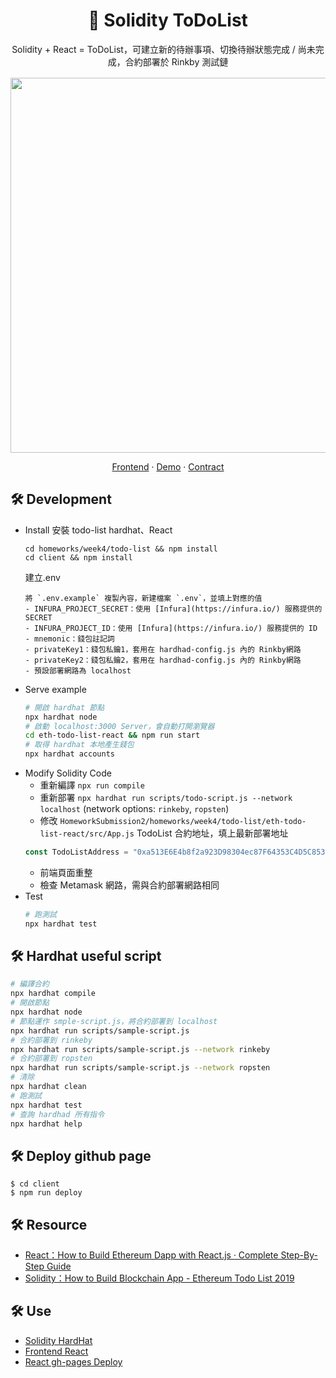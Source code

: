 <h1 align="center">
  📱 Solidity ToDoList
</h1>
<div align="center" style="margin-bottom: 1rem;">Solidity + React = ToDoList，可建立新的待辦事項、切換待辦狀態完成 / 尚未完成，合約部署於 Rinkby 測試鏈</div>

<p align="center">
  <img src="https://i.imgur.com/EdFa7T5.png" width="600px">
</p>

<p align="center">
    <a href="https://github.com/Krypto-Camp/HomeworkSubmission2/tree/C0021601/homeworks/week4/todo-list/eth-todo-list-react" target="blank">Frontend</a>
    ·
    <a href="https://hazelwu2.github.io/todolist-solidity/" target="blank">Demo</a>
    ·
    <a href="https://rinkeby.etherscan.io/address/0xa50764364bc5a88445B3bA14D979Ec1e0a02afce" target="blank">Contract</a>
</p>

## 🛠️ Development
- Install
  安裝 todo-list hardhat、React
  ```
  cd homeworks/week4/todo-list && npm install
  cd client && npm install
  ```
  建立.env
  ```
  將 `.env.example` 複製內容，新建檔案 `.env`，並填上對應的值
  - INFURA_PROJECT_SECRET：使用 [Infura](https://infura.io/) 服務提供的 SECRET
  - INFURA_PROJECT_ID：使用 [Infura](https://infura.io/) 服務提供的 ID
  - mnemonic：錢包註記詞
  - privateKey1：錢包私鑰1，套用在 hardhad-config.js 內的 Rinkby網路
  - privateKey2：錢包私鑰2，套用在 hardhad-config.js 內的 Rinkby網路
  - 預設部署網路為 localhost
  ```
- Serve example 
  ``` bash
  # 開啟 hardhat 節點
  npx hardhat node
  # 啟動 localhost:3000 Server，會自動打開瀏覽器
  cd eth-todo-list-react && npm run start
  # 取得 hardhat 本地產生錢包
  npx hardhat accounts
  ```
- Modify Solidity Code
  - 重新編譯 `npx run compile`
  - 重新部署 `npx hardhat run scripts/todo-script.js --network localhost` (network options: `rinkeby`, `ropsten`)
  - 修改 `HomeworkSubmission2/homeworks/week4/todo-list/eth-todo-list-react/src/App.js` TodoList 合約地址，填上最新部署地址
  ``` js
  const TodoListAddress = "0xa513E6E4b8f2a923D98304ec87F64353C4D5C853"
  ```
  - 前端頁面重整
  - 檢查 Metamask 網路，需與合約部署網路相同
- Test
  ``` bash
  # 跑測試
  npx hardhat test
  ```



## 🛠️ Hardhat useful script
``` bash
# 編譯合約
npx hardhat compile
# 開啟節點
npx hardhat node
# 節點運作 smple-script.js，將合約部署到 localhost
npx hardhat run scripts/sample-script.js
# 合約部署到 rinkeby
npx hardhat run scripts/sample-script.js --network rinkeby
# 合約部署到 ropsten
npx hardhat run scripts/sample-script.js --network ropsten
# 清除
npx hardhat clean
# 跑測試
npx hardhat test
# 查詢 hardhad 所有指令
npx hardhat help
```

## 🛠️ Deploy github page
```
$ cd client
$ npm run deploy
```


## 🛠️ Resource
- [React：How to Build Ethereum Dapp with React.js · Complete Step-By-Step Guide](https://www.dappuniversity.com/articles/ethereum-dapp-react-tutorial)
- [Solidity：How to Build Blockchain App - Ethereum Todo List 2019](https://www.dappuniversity.com/articles/blockchain-app-tutorial#createTasks)

## 🛠️ Use
- [Solidity HardHat](https://hardhat.org/getting-started/)
- [Frontend React](https://zh-hant.reactjs.org/)
- [React gh-pages Deploy](https://create-react-app.dev/docs/deployment/#github-pages)
